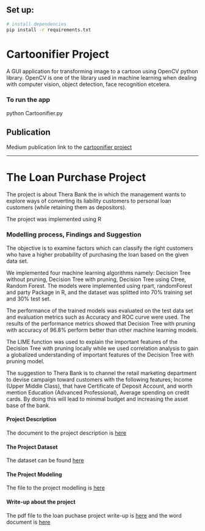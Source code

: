  ## Set up:
 ```bash
# install dependencies
pip install -r requirements.txt

```

# Cartoonifier Project
A GUI application for transforming image to a cartoon using OpenCV python library.
OpenCV is one of the library used in machine learning when dealing with computer vision,
 object detection, face recognition etcetera.
 
### To run the app
python Cartoonifier.py
 
## Publication
Medium publication link to the [cartoonifier project](https://medium.com/boundlessinfo/a-mini-project-with-opencv-in-python-cartoonify-an-image-d82b9ff6df70)

--------------------------------------------------------------------------------------

# The Loan Purchase Project
The project is about Thera Bank the in which the management wants to explore ways of converting its liability customers to personal loan customers (while retaining them as depositors). 

The project was implemented using R

### Modelling process, Findings and Suggestion
The objective is to examine factors which can classify the right customers who have a higher probability of purchasing the loan based on the given data set.

We implemented four machine learning algorithms namely: Decision Tree without pruning, Decision Tree with pruning, Decision Tree using Ctree, Random Forest. The models were implemented using rpart, randomForest and party Package in R, and the dataset was splitted into 70% training set and 30% test set.

The performance of the trained models was evaluated on the test data set and evaluation metrics such as Accuracy and ROC curve were used. The results of the performance metrics showed that Decision Tree with pruning with accuracy of 96.8% perform better than other machine learning models. 

The LIME function was used to explain the important features of the Decision Tree with pruning locally while we used correlation analysis to gain a globalized understanding of important features of the Decision Tree with pruning model.

The suggestion to Thera Bank is to channel the retail marketing department to devise campaign toward customers with the following features; Income (Upper Middle Class), that have Certificate of Deposit Account, and worth mention Education (Advanced Professional), Average spending on credit cards. By doing this will lead to minimal budget and increasing the asset base of the bank.

#### Project Description
The document to the project description is [here](https://github.com/dhrey112/Project-ML-and-DL/blob/main/loan_purchase/Loan%20purchase.docx)

#### The Project Dataset
The dataset can be found [here](https://github.com/dhrey112/Project-ML-and-DL/blob/main/loan_purchase/Thera-Bank_Personal_Loan_Modelling-dataset-1.xlsx)

#### The Project Modeling
The file to the project modelling is [here](https://github.com/dhrey112/Project-ML-and-DL/blob/main/loan_purchase/loan-modelling.Rmd)

#### Write-up about the project
The pdf file to the loan puchase project write-up is [here](https://github.com/dhrey112/Project-ML-and-DL/blob/main/loan_purchase/loan-modelling.pdf) and the word document is [here](https://github.com/dhrey112/Project-ML-and-DL/blob/main/loan_purchase/loan-modelling.docx)
